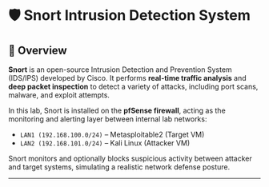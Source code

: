# 🛡️ Snort Intrusion Detection System

## 📖 Overview

**Snort** is an open-source Intrusion Detection and Prevention System (IDS/IPS) developed by Cisco. It performs **real-time traffic analysis** and **deep packet inspection** to detect a variety of attacks, including port scans, malware, and exploit attempts.

In this lab, Snort is installed on the **pfSense firewall**, acting as the monitoring and alerting layer between internal lab networks:

- `LAN1 (192.168.100.0/24)` – Metasploitable2 (Target VM)
- `LAN2 (192.168.101.0/24)` – Kali Linux (Attacker VM)

Snort monitors and optionally blocks suspicious activity between attacker and target systems, simulating a realistic network defense posture.

---

